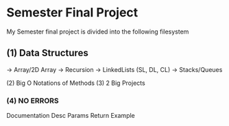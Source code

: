 # Semester Final Project

My Semester final project is divided into the following filesystem











(1) Data Structures 
--------------------
 -> Array/2D Array
 -> Recursion
 -> LinkedLists (SL, DL, CL)
 -> Stacks/Queues

(2) Big O Notations of Methods
(3) 2 Big Projects
### (4) NO ERRORS

Documentation
Desc
Params
Return
Example



